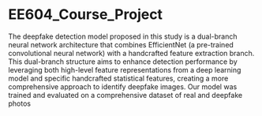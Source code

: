 # EE604_Course_Project

The deepfake detection model proposed in
this study is a dual-branch neural network architecture that
combines EfficientNet (a pre-trained convolutional neural
network) with a handcrafted feature extraction branch. This
dual-branch structure aims to enhance detection performance by leveraging both high-level feature representations
from a deep learning model and specific handcrafted statistical features, creating a more comprehensive approach
to identify deepfake images. Our model was trained and
evaluated on a comprehensive dataset of real and deepfake
photos
